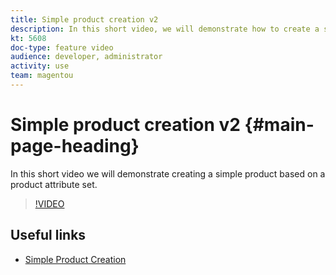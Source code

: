 ```yaml
---
title: Simple product creation v2
description: In this short video, we will demonstrate how to create a simple product based on a product attribute set.
kt: 5608
doc-type: feature video
audience: developer, administrator
activity: use
team: magentou
---
```


# Simple product creation v2 {#main-page-heading}

In this short video we will demonstrate creating a simple product based on a product attribute set.

>[!VIDEO](https://video.tv.adobe.com/v/35786?quality=12&learn=on)

## Useful links

* [Simple Product Creation](https://docs.magento.com/user-guide/catalog/product-create-simple.html)
